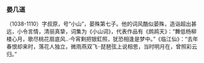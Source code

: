 ### 晏几道
（1038-1110）字叔原，号“小山”，晏殊第七子。他的词风酷似晏殊，造诣超出甚远，小令言情，清丽真挚，词集为《小山词》，代表作品有《鹧鸪天》：“舞低杨柳楼心月，歌尽桃花扇底风..·今宵剩把银釭照，犹恐相逢是梦中。”《临江仙》：“去年春恨却来时，落花人独立，微雨燕双飞··琵琶弦上说相思，当时明月在，曾照彩云归。”